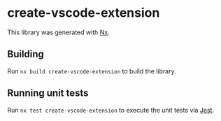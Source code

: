 # create-vscode-extension

This library was generated with [Nx](https://nx.dev).

## Building

Run `nx build create-vscode-extension` to build the library.

## Running unit tests

Run `nx test create-vscode-extension` to execute the unit tests via [Jest](https://jestjs.io).
